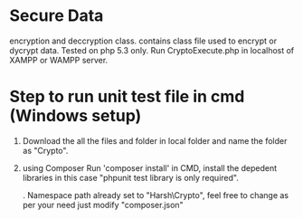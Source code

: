 # Secure Data
encryption and deccryption class.
contains class file used to encrypt or dycrypt data.
Tested on php 5.3 only.
Run CryptoExecute.php in localhost of XAMPP or WAMPP server.

# Step to run unit test file in cmd (Windows setup)
1. Download the all the files and folder in local folder and name the folder as "Crypto".
2. using Composer Run 'composer install' in CMD, install the depedent libraries in this case "phpunit test library is only required".


      . Namespace path already set to "Harsh\Crypto", feel free to change as per your need just modify "composer.json"    
